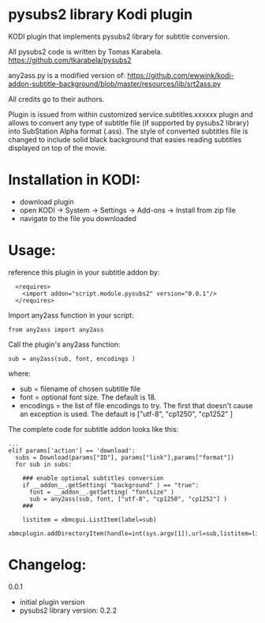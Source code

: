 pysubs2 library Kodi plugin
===========================

KODI plugin that implements pysubs2 library for subtitle conversion.

All pysubs2 code is written by Tomas Karabela.
https://github.com/tkarabela/pysubs2

any2ass.py is a modified version of: 
https://github.com/ewwink/kodi-addon-subtitle-background/blob/master/resources/lib/srt2ass.py

All credits go to their authors.


Plugin is issued from within customized service.subtitles.xxxxxx plugin and allows to convert
any type of subtitle file (if supported by pysubs2 library) into SubStation Alpha format (.ass).
The style of converted subtitles file is changed to include solid black background that easies
reading subtitles displayed on top of the movie.


Installation in KODI:
=====================
- download plugin
- open KODI -> System -> Settings -> Add-ons -> Install from zip file
- navigate to the file you downloaded


Usage:
======
reference this plugin in your subtitle addon by:
```  
  <requires>
    <import addon="script.module.pysubs2" version="0.0.1"/>
  </requires>
```


Import any2ass function in your script:

```
from any2ass import any2ass
```

Call the plugin's any2ass function:
```
sub = any2ass(sub, font, encodings )
```
where:
- sub = filename of chosen subtitle file
- font = optional font size. The default is 18.
- encodings = the list of file encodings to try. The first that doesn't cause an exception is used.
   The default is ["utf-8", "cp1250", "cp1252" ]



The complete code for subtitle addon looks like this:
```
...
elif params['action'] == 'download':
  subs = Download(params["ID"], params["link"],params["format"])
  for sub in subs:
  
    ### enable optional subtitles conversion 
    if __addon__.getSetting( "background" ) == "true":
      font = __addon__.getSetting( "fontsize" )
      sub = any2ass(sub, font, ["utf-8", "cp1250", "cp1252"] )
    ###  
    
    listitem = xbmcgui.ListItem(label=sub)
    xbmcplugin.addDirectoryItem(handle=int(sys.argv[1]),url=sub,listitem=listitem,isFolder=False)
```



Changelog:
==========

0.0.1
- initial plugin version
- pysubs2 library version: 0.2.2
